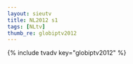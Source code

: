 ```yaml
--- 
layout: sieutv
title: NL2012 s1
tags: [NLtv]
thumb_re: globiptv2012
---
```

{% include tvadv key="globiptv2012" %} 
